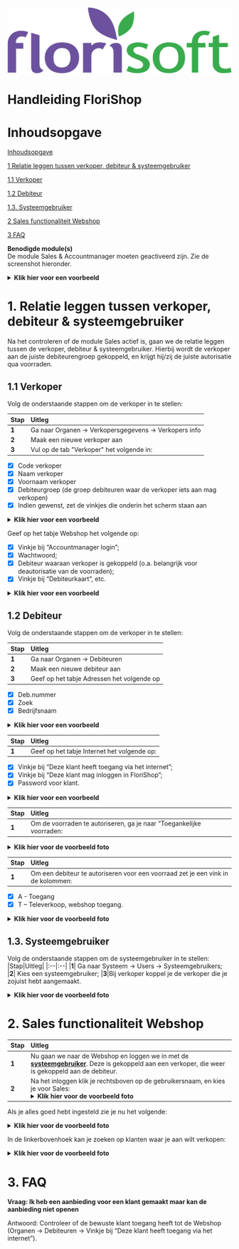 <img src="../../fslogo.png"/>

# Handleiding FloriShop

# Inhoudsopgave 

[Inhoudsopgave](#inhoudsopgave)


[1 Relatie leggen tussen verkoper, debiteur & systeemgebruiker](#1-relatie-leggen-tussen-verkoper-debiteur--systeemgebruiker)

[1.1 Verkoper](#11-verkoper)

[1.2 Debiteur](#12-debiteur)

[1.3. Systeemgebruiker](#13-systeemgebruiker)

[2 Sales functionaliteit Webshop](#2-sales-functionaliteit-webshop)

[3 FAQ](#3-faq)


**Benodigde module(s)**    
De module Sales & Accountmanager moeten geactiveerd zijn. Zie de
screenshot hieronder.
<details><summary><b>Klik hier voor een voorbeeld</b></summary><img src=".Handleiding inrichten Sales\media\image2.png"/></details>


# 1. Relatie leggen tussen verkoper, debiteur & systeemgebruiker

Na het controleren of de module Sales actief is, gaan we de relatie
leggen tussen de verkoper, debiteur & systeemgebruiker. Hierbij wordt de
verkoper aan de juiste debiteurengroep gekoppeld, en krijgt hij/zij de
juiste autorisatie qua voorraden.

## 1.1 Verkoper

Volg de onderstaande stappen om de verkoper in te stellen:


|Stap|Uitleg|
|:--|:--|
|**1**| Ga naar Organen -> Verkopersgegevens -> Verkopers info
|**2**| Maak een nieuwe verkoper aan
|**3**| Vul op de tab "Verkoper" het volgende in:
- [x] Code verkoper
- [x] Naam verkoper
- [x] Voornaam verkoper
- [x] Debiteurgroep (de groep debiteuren waar de verkoper iets aan mag verkopen)
- [x] Indien gewenst, zet de vinkjes die onderin het scherm staan aan
<details><summary><b>Klik hier voor een voorbeeld</b></summary><img src=".Handleiding inrichten Sales\media\image3.png"/></details>



Geef op het tabje Webshop het volgende op:


- [X] Vinkje bij “Accountmanager login”;
- [x] Wachtwoord;
- [x] Debiteur waaraan verkoper is gekoppeld (o.a. belangrijk voor deautorisatie van de voorraden);
- [x] Vinkje bij “Debiteurkaart”, etc.
<details><summary><b>Klik hier voor een voorbeeld</b></summary><img src=".Handleiding inrichten Sales\media\image4.png"/></details>

## 1.2 Debiteur

Volg de onderstaande stappen om de verkoper in te stellen:

|Stap|Uitleg|
|:--|:--|
|**1**| Ga naar Organen -> Debiteuren
|**2**| Maak een nieuwe debiteur aan
|**3**| Geef op het tabje Adressen het volgende op

- [x] Deb.nummer
- [x] Zoek
- [x] Bedrijfsnaam
<details><summary><b>Klik hier voor een voorbeeld</b></summary><img src=".Handleiding inrichten Sales\media\image5.png"/></details>

|Stap|Uitleg|
|:--|:--|
|**1**|Geef op het tabje Internet het volgende op:
- [x]  Vinkje bij “Deze klant heeft toegang via het internet”;
- [x] Vinkje bij “Deze klant mag inloggen in FloriShop”;
- [x] Password voor klant.
<details><summary><b>Klik hier voor een voorbeeld</b></summary><img src=".Handleiding inrichten Sales\media\image6.png"/></details>


|Stap|Uitleg|
|:--|:--|
|**1**| Om de voorraden te autoriseren, ga je naar “Toegankelijke voorraden:
<details><summary><b>Klik hier voor de voorbeeld foto</b></summary><img src=".Handleiding inrichten Sales\media\image7.png"/></details>

|Stap|Uitleg|
|:--|:--|
|**1**| Om een debiteur te autoriseren voor een voorraad zet je een vink in de kolommen:
- [X] A - Toegang
- [X] T – Televerkoop, webshop toegang.

<details><summary><b>Klik hier voor de voorbeeld foto</b></summary><img src=".Handleiding inrichten Sales\media\image8.png"/></details>


## 1.3. Systeemgebruiker

Volg de onderstaande stappen om de systeemgebruiker in te stellen:
|Stap|Uitleg|
|:--|:--|
|**1**| Ga naar Systeem -&gt; Users -&gt; Systeemgebruikers;
|**2**| Kies een systeemgebruiker;
|**3**|Bij verkoper koppel je de verkoper die je zojuist hebt aangemaakt.<details><summary><b>Klik hier voor de voorbeeld foto</b></summary><img src=".Handleiding inrichten Sales\media\image9.png"/></details>

# 2. Sales functionaliteit Webshop

|Stap|Uitleg|
|:--|:--|
|**1**| Nu gaan we naar de Webshop en loggen we in met de **<u>systeemgebruiker</u>**. Deze is gekoppeld aan een verkoper, die weer is gekoppeld aan de debiteur.
|**2**| Na het inloggen klik je rechtsboven op de gebruikersnaam, en kies je voor Sales: <details><summary><b>Klik hier voor de voorbeeld foto</b></summary><img src=".Handleiding inrichten Sales\media\image10.png"/></details>

Als je alles goed hebt ingesteld zie je nu het volgende:
<details><summary><b>Klik hier voor de voorbeeld foto</b></summary><img src=".Handleiding inrichten Sales\media\image11.png"/></details>

In de linkerbovenhoek kan je zoeken op klanten waar je aan wilt verkopen:
<details><summary><b>Klik hier voor de voorbeeld foto</b></summary><img src=".Handleiding inrichten Sales\media\picture12.png"/></details>

# 3. FAQ

**Vraag: Ik heb een aanbieding voor een klant gemaakt maar kan de
aanbieding niet openen**

Antwoord: Controleer of de bewuste klant toegang heeft tot de Webshop
(Organen -&gt; Debiteuren -&gt; Vinkje bij “Deze klant heeft toegang via
het internet”).
